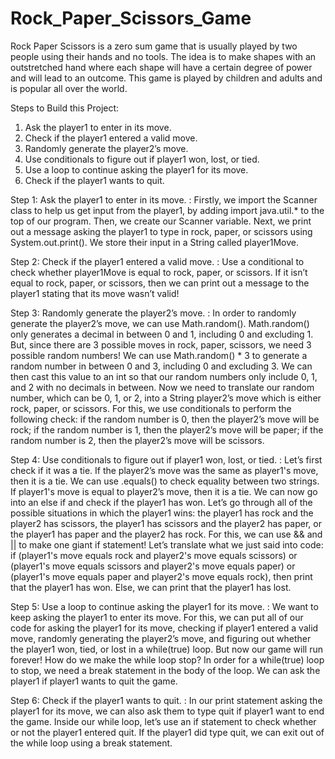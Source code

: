 # Rock_Paper_Scissors_Game
Rock Paper Scissors is a zero sum game that is usually played by two people using their hands and no tools. The idea is to make shapes with an outstretched hand where each shape will have a certain degree of power and will lead to an outcome. This game is played by children and adults and is popular all over the world. 

Steps to Build this Project:
1. Ask the player1 to enter in its move.
2. Check if the player1 entered a valid move.
3. Randomly generate the player2’s move.
4. Use conditionals to figure out if player1 won, lost, or tied.
5. Use a loop to continue asking the player1 for its move.
6. Check if the player1 wants to quit.

Step 1: Ask the player1 to enter in its move.
      : Firstly, we import the Scanner class to help us get input from the player1, by adding import java.util.* to the top of our program.
        Then, we create our Scanner variable.
        Next, we print out a message asking the player1 to type in rock, paper, or scissors using System.out.print().
        We store their input in a String called player1Move.

Step 2: Check if the player1 entered a valid move.
      : Use a conditional to check whether player1Move is equal to rock, paper, or scissors. If it isn’t equal to rock, paper, or scissors, then we can print out a             message to the player1 stating that its move wasn’t valid!

Step 3: Randomly generate the  player2’s move.
      : In order to randomly generate the player2’s move, we can use Math.random(). Math.random() only generates a decimal in between 0 and 1, including 0 and                 excluding 1. But, since there are 3 possible moves in rock, paper, scissors, we need 3 possible random numbers! We can use Math.random() * 3 to generate a             random number in between 0 and 3, including 0 and excluding 3. We can then cast this value to an int so that our random numbers only include 0, 1, and 2 with           no decimals in between.
        Now we need to translate our random number, which can be 0, 1, or 2, into a String player2’s move which is either rock, paper, or scissors.
        For this, we use conditionals to perform the following check: if the random number is 0, then the player2’s move will be rock; if the random number is 1, then         the player2’s move will be paper; if the random number is 2, then the player2’s move will be scissors.

Step 4: Use conditionals to figure out if player1 won, lost, or tied.
      : Let’s first check if it was a tie. If the player2’s move was the same as player1's move, then it is a tie.
        We can use .equals() to check equality between two strings. If player1's move is equal to player2’s move, then it is a tie.
        We can now go into an else if and check if the player1 has won. Let’s go through all of the possible situations in which the player1 wins: the player1 has rock         and the player2 has scissors, the player1 has scissors and the player2 has paper, or the player1 has paper and the player2 has rock.
        For this, we can use && and || to make one giant if statement!
        Let’s translate what we just said into code: if (player1's move equals rock and player2's move equals scissors) or (player1's move equals scissors and                 player2's move equals paper) or (player1's move equals paper and player2's move equals rock), then print that the player1 has won. Else, we can print that the         player1 has lost.

Step 5: Use a loop to continue asking the player1 for its move.
      : We want to keep asking the player1 to enter its move. For this, we can put all of our code for asking the player1 for its move, checking if player1 entered a           valid move, randomly generating the player2’s move, and figuring out whether the player1 won, tied, or lost in a while(true) loop.
        But now our game will run forever! How do we make the while loop stop?
        In order for a while(true) loop to stop, we need a break statement in the body of the loop. We can ask the player1 if player1 wants to quit the game.

Step 6: Check if the player1 wants to quit.
      : In our print statement asking the player1 for its move, we can also ask them to type quit if player1 want to end the game.
        Inside our while loop, let’s use an if statement to check whether or not the player1 entered quit.
        If the player1 did type quit, we can exit out of the while loop using a break statement.

